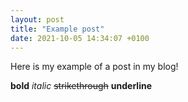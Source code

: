 ```yaml
---
layout: post
title: "Example post"
date: 2021-10-05 14:34:07 +0100
---
```


Here is my example of a post in my blog!

**bold**
*italic*
~~strikethrough~~
__underline__

